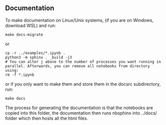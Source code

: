## Documentation 

To make documentation on Linux/Unix systems, (if you are on Windows, download WSL) and run:

```
make docs-migrate
```

or 

```
cp -r ../examples/*.ipynb .
python3 -m sphinx . _build -j3
# You can alter j above to the number of processes you want running in parallel. Afterwards, you can remove all notebooks from directory using:
rm -f *.ipynb
```

or if you only want to make them and store them in the docsrc subdirectory, run:

```
make docs
```

The process for generating the documentation is that the notebooks are copied into this folder, the documentation then runs nbsphinx into ../docs/ folder which then hosts all the html files.
